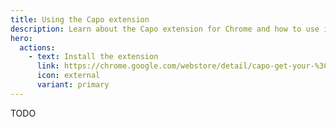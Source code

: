 ```yaml
---
title: Using the Capo extension
description: Learn about the Capo extension for Chrome and how to use it with capo.js
hero:
  actions:
    - text: Install the extension
      link: https://chrome.google.com/webstore/detail/capo-get-your-%3Chead%3E-in-o/ohabpnaccigjhkkebjofhpmebofgpbeb
      icon: external
      variant: primary
---
```


TODO